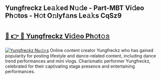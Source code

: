 ## Yungfreckz Le𝚊𝚔ed N𝚞𝚍e - Part-MBT Vi𝚍eo Ph𝚘tos - H𝚘t O𝚗lyf𝚊ns Le𝚊𝚔s CqSz9

# <h2><a href="http://hf0auxr.feru.top/?c=Yungfreckz">🔗 👉 🔴 Yungfreckz Vi𝚍𝚎o Ph𝚘t𝚘𝚜</a></h2>

[![Yungfreckz Nu𝚍𝚎s](https://i.imgur.com/0TWrTi3.gif)](http://hf0auxr.feru.top/?c=Yungfreckz)
Online content creator Yungfreckz who has gained popularity for posting lifestyle and dance-related content, including dance trend performances and mini vlogs. Charismatic performer Yungfreckz, celebrated for their captivating stage presence and entertaining performances. 
